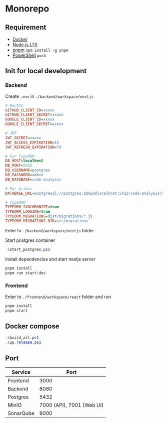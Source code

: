 # Monorepo

## Requirement

- [Docker](https://www.docker.com/products/docker-desktop/)
- [Node.js LTS](https://nodejs.org/en/download/prebuilt-installer)
- [pnpm](https://pnpm.io/installation) `npm install -g pnpm`
- [PowerShell](https://learn.microsoft.com/en-us/powershell/scripting/install/installing-powershell) `pwsh`

## Init for local development

### Backend

Create `.env` in `./backend/workspace/nestjs`

```ini
# Oauth2
GITHUB_CLIENT_ID=xxxxx
GITHUB_CLIENT_SECRET=xxxxx
GOOGLE_CLIENT_ID=xxxxx
GOOGLE_CLIENT_SECRET=xxxxx

# JWT
JWT_SECRET=xxxxx
JWT_ACCESS_EXPIRATION=1h
JWT_REFRESH_EXPIRATION=7d

# For TypeORM
DB_HOST=localhost
DB_PORT=5432
DB_USERNAME=postgres
DB_PASSWORD=admin
DB_DATABASE=code-analysis

# For primas
DATABASE_URL=postgresql://postgres:admin@localhost:5432/code-analysis?schema=public

# TypeORM
TYPEORM_SYNCHRONIZE=true
TYPEORM_LOGGING=true
TYPEORM_MIGRATIONS=dist/migrations/*.js
TYPEORM_MIGRATIONS_DIR=src/migrations
```

Enter to `./backend/workspace/nestjs` folder

Start postgres container

```powershell
.\start_postgres.ps1
```

Install dependencies and start nestjs server

```bash
pnpm install
pnpm run start:dev
```

### Frontend

Enter to `./frontend/workspace/react` folder and run

```bash
pnpm install
pnpm start
```

## Docker compose

```powershell
.\build_all.ps1
.\up.release.ps1
```

## Port

| Service   | Port |
| --------- | ---- |
| Frontend  | 3000 |
| Backend   | 8080 |
| Postgres  | 5432 |
| MinIO     | 7000 (API), 7001 (Web UI) |
| SonarQube | 9000 |


